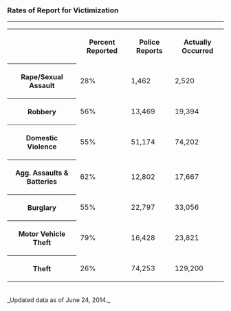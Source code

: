 
### Rates of Report for Victimization

<hr>
<table class="victim-table">
     <tr>
        <td>
        </td>
        <th>
            <p>Percent Reported</p>
        </th>
        <th>
            <p>Police Reports</p>
        </th>
        <th>
            <p>Actually Occurred</p>
        </th>    
    </tr>
    <tr>
        <th>
            <p>Rape/Sexual Assault</p>
        </th>
        <td>
            <p>28%</p>
        </td>
        <td>
            <p>1,462</p>
        </td>
        <td>
            <p>2,520</p>
        </td>
    </tr>
    <tr>
        <th>
            <p>Robbery</p>
        </th>
        <td>
            <p>56%</p>
        </td>
        <td>
            <p>13,469</p>
        </td>
        <td>
            <p>19,394</p>
        </td>
    </tr>
    <tr>
        <th>
            <p>Domestic Violence</p>
        </th>
        <td>
            <p>55%</p>
        </td>
        <td>
            <p>51,174</p>
        </td>
        <td>
            <p>74,202</p>
        </td>
    </tr>
    <tr>
        <th>
            <p>Agg. Assaults & Batteries</p>
        </th>
        <td>
            <p>62%</p>
        </td>
        <td>
            <p>12,802</p>
        </td>
        <td>
            <p>17,667</p>
        </td>
    </tr>
    <tr>
        <th>
            <p>Burglary</p>
        </th>
        <td>
            <p>55%</p>
        </td>
        <td>
            <p>22,797</p>
        </td>
        <td>
            <p>33,056</p>
        </td>
    </tr>
    <tr>
        <th>
            <p>Motor Vehicle Theft</p>
        </th>
        <td>
            <p>79%</p>
        </td>
        <td>
            <p>16,428</p>
        </td>
        <td>
            <p>23,821</p>
        </td>
    </tr>
    <tr>
        <th>
            <p>Theft</p>
        </th>
        <td>
            <p>26%</p>
        </td>
        <td>
            <p>74,253</p>
        </td>
        <td>
            <p>129,200</p>
        </td>
    </tr>
</table>
<br>
_Updated data as of June 24, 2014._
